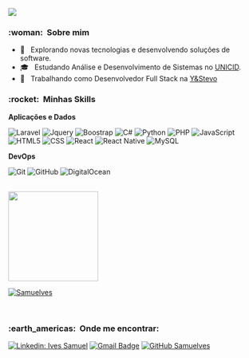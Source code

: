 ![](https://komarev.com/ghpvc/?username=Samuelves&color=006bed)

<h3> :woman: &nbsp;Sobre mim </h3>

- 🤔 &nbsp; Explorando novas tecnologias e desenvolvendo soluções de software.
- 🎓 &nbsp; Estudando Análise e Desenvolvimento de Sistemas no <a href="https://www.unicid.edu.br/">UNICID</a>.
- 💼 &nbsp; Trabalhando como Desenvolvedor Full Stack na <a href="https://ystevo.com/">Y&Stevo</a>

<h3> :rocket: &nbsp;Minhas Skills </h3>

**Aplicações e Dados**

  ![Laravel](https://img.shields.io/badge/laravel%20-%23FF2D20.svg?&style=for-the-badge&logo=laravel&logoColor=white)
  ![Jquery](https://img.shields.io/badge/jquery%20-%230769AD.svg?&style=for-the-badge&logo=jquery&logoColor=white)
  ![Boostrap](https://img.shields.io/badge/bootstrap%20-%23563D7C.svg?&style=for-the-badge&logo=bootstrap&logoColor=white)
  ![C#](https://img.shields.io/badge/c%23%20-%23239120.svg?&style=for-the-badge&logo=c-sharp&logoColor=white)
  ![Python](https://img.shields.io/badge/python%20-%2314354C.svg?&style=for-the-badge&logo=python&logoColor=white)
  ![PHP](https://img.shields.io/badge/php-%23777BB4.svg?&style=for-the-badge&logo=php&logoColor=white)
  ![JavaScript](https://img.shields.io/badge/javascript%20-%23323330.svg?&style=for-the-badge&logo=javascript&logoColor=%23F7DF1E)
  ![HTML5](https://img.shields.io/badge/html5%20-%23E34F26.svg?&style=for-the-badge&logo=html5&logoColor=white)
  ![CSS](https://img.shields.io/badge/css3%20-%231572B6.svg?&style=for-the-badge&logo=css3&logoColor=white)
  ![React](https://img.shields.io/badge/react%20-%2320232a.svg?&style=for-the-badge&logo=react&logoColor=%2361DAFB)
  ![React Native](https://img.shields.io/badge/react_native%20-%2320232a.svg?&style=for-the-badge&logo=react&logoColor=%2361DAFB)
  ![MySQL](https://img.shields.io/badge/mysql-%2300f.svg?&style=for-the-badge&logo=mysql&logoColor=white)

**DevOps**

  ![Git](https://img.shields.io/badge/git%20-%23F05033.svg?&style=for-the-badge&logo=git&logoColor=white)
  ![GitHub](https://img.shields.io/badge/github%20-%23121011.svg?&style=for-the-badge&logo=github&logoColor=white)
  ![DigitalOcean](https://img.shields.io/badge/DigitalOcean-%230167ff.svg?&style=for-the-badge&logo=digitalOcean&logoColor=white)


<br/>

<a href="https://github.com/Samuelves">
  <img height="180em" src="https://github-readme-stats.vercel.app/api?username=Samuelves&theme=dracula&show_icons=true" />
</a>

<br/>

[![Samuelves](https://github-readme-stats.vercel.app/api/top-langs/?username=Samuelves&hide=html&layout=compact&theme=dracula)](https://github.com/Samuelves/)

<br/>

<h3> :earth_americas: &nbsp;Onde me encontrar: </h3> 

[![Linkedin: Ives Samuel](https://img.shields.io/badge/-USERNAME-blue?style=flat-square&logo=Linkedin&logoColor=white&link=LINK-DO-SEU-LINKEDIN)](LINK-DO-SEU-LINKEDIN)
[![Gmail Badge](https://img.shields.io/badge/-ivessamuel64@gmail.com-006bed?style=flat-square&logo=Gmail&logoColor=white&link=mailto:SEU-EMAIL)](mailto:SEU-EMAIL)
[![GitHub Samuelves]( https://img.shields.io/github/followers/Samuelves?label=follow&style=social)](https://github.com/Samuelves)
